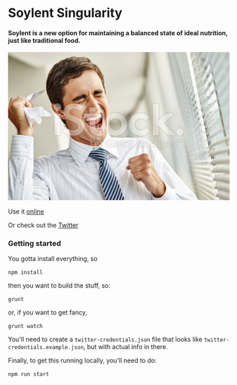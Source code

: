 # Soylent Singularity

#### Soylent is a new option for maintaining a balanced state of ideal nutrition, just like traditional food.
![Alt text](/public/stock_screaming/23.jpg?raw=true)

Use it [online](http://soylent.twotabsofacid.com/)

Or check out the [Twitter](https://twitter.com/soylentmemes)

### Getting started

You gotta install everything, so

```
npm install
```

then you want to build the stuff, so:

```
grunt
```

or, if you want to get fancy,

```
grunt watch
```

You'll need to create a `twitter-credentials.json` file that looks like `twitter-credentials.example.json`, but with actual info in there.

Finally, to get this running locally, you'll need to do:

```
npm run start
```